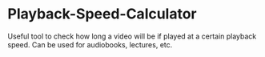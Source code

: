 # Playback-Speed-Calculator
Useful tool to check how long a video will be if played at a certain playback speed. Can be used for audiobooks, lectures, etc.
